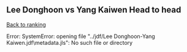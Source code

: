 ## Lee Donghoon vs Yang Kaiwen Head to head

[Back to ranking](../../index.md)




Error: SystemError: opening file "../jdf/Lee Donghoon-Yang Kaiwen.jdf\\metadata.jls": No such file or directory




